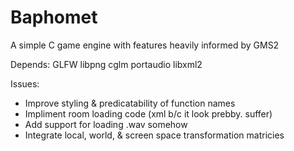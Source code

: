 # Baphomet
A simple C game engine with features heavily informed by GMS2

Depends:
GLFW
libpng
cglm
portaudio
libxml2

Issues:
* Improve styling & predicatability of function names 
* Impliment room loading code (xml b/c it look prebby. suffer)
* Add support for loading .wav somehow
* Integrate local, world, & screen space transformation matricies
